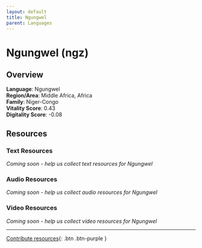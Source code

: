 ```yaml
---
layout: default
title: Ngungwel
parent: Languages
---
```


# Ngungwel (ngz)

## Overview

**Language**: Ngungwel  
**Region/Area**: Middle Africa, Africa  
**Family**: Niger-Congo  
**Vitality Score**: 0.43  
**Digitality Score**: -0.08  

## Resources

### Text Resources
*Coming soon - help us collect text resources for Ngungwel*

### Audio Resources
*Coming soon - help us collect audio resources for Ngungwel*

### Video Resources
*Coming soon - help us collect video resources for Ngungwel*

---

[Contribute resources](https://fairtrain.github.io/){: .btn .btn-purple }
